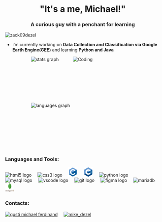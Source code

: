 <h1 align="center">"It's a me, Michael!"</h1>
<h3 align="center">A curious guy with a penchant for learning</h3>

<p align="left">
  <img src="https://komarev.com/ghpvc/?username=zack09dezel&label=Profile%20views&color=0e75b6&style=flat" alt="zack09dezel" />
</p>

- I’m currently working on **Data Collection and Classification via Google Earth Engine(GEE)** and learning **Python and Java**

<div style="display: flex; justify-content: center; align-items: flex-start;">
  <div style="display: flex; flex-direction: column;">
    <img src="https://github-readme-stats.vercel.app/api?username=zack09dezel&hide_title=false&hide_rank=false&show_icons=true&include_all_commits=true&count_private=true&disable_animations=false&theme=vision-friendly-dark&locale=en&hide_border=false" height="150" alt="stats graph" />
    <img src="https://github-readme-stats.vercel.app/api/top-langs?username=zack09dezel&locale=en&hide_title=false&layout=compact&card_width=300&langs_count=5&theme=vision-friendly-dark&hide_border=false" height="150" alt="languages graph" />
  </div>
  <img alt="Coding" width="200" src="https://media.tenor.com/6JptszQgCnkAAAAj/text-work.gif" style="margin-left: 10px;">
</div>

<h3 align="left">Languages and Tools:</h3>
<div align="left">
  <img src="https://cdn.jsdelivr.net/gh/devicons/devicon/icons/html5/html5-original.svg" height="30" alt="html5 logo" />
  <img width="12" />
  <img src="https://cdn.jsdelivr.net/gh/devicons/devicon/icons/css3/css3-original.svg" height="30" alt="css3 logo" />
  <img width="12" />
  <img src="https://raw.githubusercontent.com/devicons/devicon/master/icons/c/c-original.svg" height="30" alt="c logo" />
  <img width="12" />
  <img src="https://raw.githubusercontent.com/devicons/devicon/master/icons/cplusplus/cplusplus-original.svg" height="30" alt="cplusplus logo" />
  <img width="12" />
  <img src="https://cdn.jsdelivr.net/gh/devicons/devicon/icons/python/python-original.svg" height="30" alt="python logo" />
  <img width="12" />
  <img src="https://cdn.jsdelivr.net/gh/devicons/devicon/icons/mysql/mysql-original.svg" height="30" alt="mysql logo" />
  <img width="12" />
  <img src="https://cdn.jsdelivr.net/gh/devicons/devicon/icons/vscode/vscode-original.svg" height="30" alt="vscode logo" />
  <img width="12" />
  <img src="https://cdn.jsdelivr.net/gh/devicons/devicon/icons/git/git-original.svg" height="30" alt="git logo" />
  <img width="12" />
  <img src="https://cdn.jsdelivr.net/gh/devicons/devicon/icons/figma/figma-original.svg" height="30" alt="figma logo" />
  <img width="12" />
  <img src="https://www.vectorlogo.zone/logos/mariadb/mariadb-icon.svg" height="30" alt="mariadb" />
  <img width="12" />
  <img src="https://raw.githubusercontent.com/devicons/devicon/master/icons/mongodb/mongodb-original-wordmark.svg" height="30" alt="MongoDB logo" />
  <img width="12" />
</div>

<h3 align="left">Contacts:</h3>
<p align="left">
  <a href="linkedin.com/in/gusti-michael-ferdinand-208613302" target="blank"><img align="center" src="https://raw.githubusercontent.com/rahuldkjain/github-profile-readme-generator/master/src/images/icons/Social/linked-in-alt.svg" alt="gusti michael ferdinand" height="30" /></a>
  <img width="12" />
  <a href="https://instagram.com/mike_dezel" target="blank"><img align="center" src="https://raw.githubusercontent.com/rahuldkjain/github-profile-readme-generator/master/src/images/icons/Social/instagram.svg" alt="mike_dezel" height="30" /></a>
</p>
